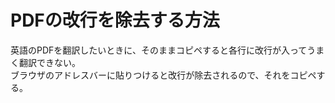 # PDFの改行を除去する方法

英語のPDFを翻訳したいときに、そのままコピペすると各行に改行が入ってうまく翻訳できない。  
ブラウザのアドレスバーに貼りつけると改行が除去されるので、それをコピペする。
